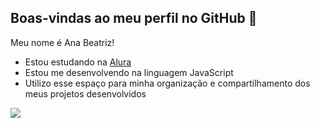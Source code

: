## Boas-vindas ao meu perfil no GitHub 🍒

Meu nome é Ana Beatriz!

- Estou estudando na [Alura](https://www.alura.com.br)
- Estou me desenvolvendo na linguagem JavaScript
- Utilizo esse espaço para minha organização e compartilhamento dos meus projetos desenvolvidos

![](https://media1.tenor.com/m/tqh4nwYSQj4AAAAC/kermit-kermit-the-frog.gif)
